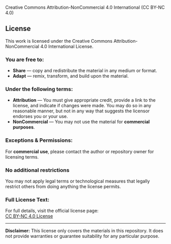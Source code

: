 Creative Commons Attribution-NonCommercial 4.0 International (CC BY-NC 4.0)

## License

This work is licensed under the Creative Commons Attribution-NonCommercial 4.0 International License.

### **You are free to:**
- **Share** — copy and redistribute the material in any medium or format.
- **Adapt** — remix, transform, and build upon the material.

### **Under the following terms:**
- **Attribution** — You must give appropriate credit, provide a link to the license, and indicate if changes were made. You may do so in any reasonable manner, but not in any way that suggests the licensor endorses you or your use.
- **NonCommercial** — You may not use the material for **commercial purposes**.

### **Exceptions & Permissions:**
For **commercial use**, please contact the author or repository owner for licensing terms.

### **No additional restrictions**
You may not apply legal terms or technological measures that legally restrict others from doing anything the license permits.

### **Full License Text:**
For full details, visit the official license page:  
[CC BY-NC 4.0 License](https://creativecommons.org/licenses/by-nc/4.0/)

---

**Disclaimer:** This license only covers the materials in this repository. It does not provide warranties or guarantee suitability for any particular purpose.